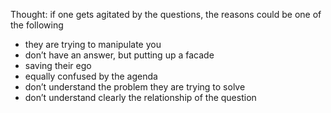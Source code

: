 Thought: if one gets agitated by the questions, the reasons could be one of the following 
-  they are trying to manipulate you
- don’t have an answer, but putting up a facade 
- saving their ego
- equally confused by the agenda 
- don’t understand the problem they are trying to solve 
- don’t understand clearly the relationship of the question